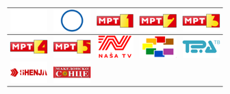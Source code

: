 | ![](https://raw.githubusercontent.com/RevGear/logo/master/Countries/MK/AlfaTV.png) | ![](https://raw.githubusercontent.com/RevGear/logo/master/Countries/MK/Kanal5.png) | ![](https://raw.githubusercontent.com/RevGear/logo/master/Countries/MK/MRT1.png) | ![](https://raw.githubusercontent.com/RevGear/logo/master/Countries/MK/MRT2.png) | ![](https://raw.githubusercontent.com/RevGear/logo/master/Countries/MK/MRT3.png) | 
|:---:|:---:|:---:|:---:|:---:| 
| ![](https://raw.githubusercontent.com/RevGear/logo/master/Countries/MK/MRT4.png) | ![](https://raw.githubusercontent.com/RevGear/logo/master/Countries/MK/MRT5.png) | ![](https://raw.githubusercontent.com/RevGear/logo/master/Countries/MK/NasaTV.png) | ![](https://raw.githubusercontent.com/RevGear/logo/master/Countries/MK/Sitel.png) | ![](https://raw.githubusercontent.com/RevGear/logo/master/Countries/MK/TeraTV.png) | 
| ![](https://raw.githubusercontent.com/RevGear/logo/master/Countries/MK/TVShenja.png) | ![](https://raw.githubusercontent.com/RevGear/logo/master/Countries/MK/TVSonce.png)  | 
